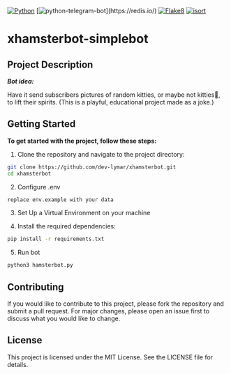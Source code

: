 [![Python](https://img.shields.io/badge/Python-3.12-3776AB?style=flat&logo=Python&logoColor=yellow)](https://www.python.org/)
[![python-telegram-bot](https://img.shields.io/badge/Telegram--26A5E4?style=flat&logo=telegram&logoColor=white")](https://redis.io/)
[![Flake8](https://img.shields.io/badge/flake8-checked-blueviolet?style=flat)](https://flake8.pycqa.org/en/latest/)
[![isort](https://img.shields.io/badge/isort-checked-violet?style=flat)](https://pycqa.github.io/isort/)

# xhamsterbot-simplebot


## Project Description

***Bot idea:***

Have it send subscribers pictures of random kitties, or maybe not kitties🔞, to lift their spirits.
(This is a playful, educational project made as a joke.)

## Getting Started
**To get started with the project, follow these steps:**
1. Clone the repository and navigate to the project directory:

```sh
git clone https://github.com/dev-lymar/xhamsterbot.git
cd xhamsterbot
```
2. Configure .env
```sh
replace env.example with your data
```
3. Set Up a Virtual Environment on your machine


4. Install the required dependencies:
 ```sh
pip install -r requirements.txt
```
5. Run bot
```sh
python3 hamsterbot.py 
```

## Contributing
If you would like to contribute to this project, please fork the repository and submit a pull request. 
For major changes, please open an issue first to discuss what you would like to change.

## License
This project is licensed under the MIT License. See the LICENSE file for details.